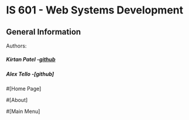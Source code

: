 # IS 601 - Web Systems Development
## General Information
Authors:
##### Kirtan Patel -[github](https://github.com/kpp46/HowTheInternetWorks)
##### Alex Tello -[github]

#[Home Page]

#[About]

#[Main Menu]
